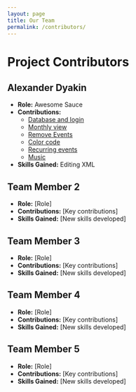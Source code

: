 ```yaml
---
layout: page
title: Our Team
permalink: /contributors/
---
```


<h1>Project Contributors</h1>

<!-- Team Member 1 (ALEX) -->
<!-- Team Member 1 (ALEX) -->
<h2>Alexander Dyakin</h2>
<ul>
  <li><strong>Role:</strong> Awesome Sauce</li>
  <li><strong>Contributions:</strong>
    <ul>
      <li><a href="https://code.cs.umanitoba.ca/comp3350-winter2025/a01-g03-byte_me/-/issues/6">Database and login</a></li>
      <li><a href="https://code.cs.umanitoba.ca/comp3350-winter2025/a01-g03-byte_me/-/work_items/2">Monthly view</a></li>
      <li><a href="https://code.cs.umanitoba.ca/comp3350-winter2025/a01-g03-byte_me/-/issues/16">Remove Events</a></li>
      <li><a href="https://code.cs.umanitoba.ca/comp3350-winter2025/a01-g03-byte_me/-/issues/55">Color code</a></li>
      <li><a href="https://code.cs.umanitoba.ca/comp3350-winter2025/a01-g03-byte_me/-/issues/53">Recurring events</a></li>
      <li><a href="https://code.cs.umanitoba.ca/comp3350-winter2025/a01-g03-byte_me/-/issues/17">Music</a></li>
    </ul>
  </li>
  <li><strong>Skills Gained:</strong> Editing XML</li>
</ul>


<!-- Team Member 2 -->
<h2>Team Member 2</h2>
<ul>
  <li><strong>Role:</strong> [Role]</li>
  <li><strong>Contributions:</strong> [Key contributions]</li>
  <li><strong>Skills Gained:</strong> [New skills developed]</li>
</ul>

<!-- Team Member 3 -->
<h2>Team Member 3</h2>
<ul>
  <li><strong>Role:</strong> [Role]</li>
  <li><strong>Contributions:</strong> [Key contributions]</li>
  <li><strong>Skills Gained:</strong> [New skills developed]</li>
</ul>

<!-- Team Member 4 -->
<h2>Team Member 4</h2>
<ul>
  <li><strong>Role:</strong> [Role]</li>
  <li><strong>Contributions:</strong> [Key contributions]</li>
  <li><strong>Skills Gained:</strong> [New skills developed]</li>
</ul>

<!-- Team Member 5 -->
<h2>Team Member 5</h2>
<ul>
  <li><strong>Role:</strong> [Role]</li>
  <li><strong>Contributions:</strong> [Key contributions]</li>
  <li><strong>Skills Gained:</strong> [New skills developed]</li>
</ul>
